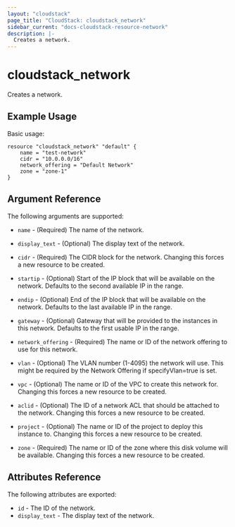 ```yaml
---
layout: "cloudstack"
page_title: "CloudStack: cloudstack_network"
sidebar_current: "docs-cloudstack-resource-network"
description: |-
  Creates a network.
---
```


# cloudstack\_network

Creates a network.

## Example Usage

Basic usage:

```
resource "cloudstack_network" "default" {
    name = "test-network"
    cidr = "10.0.0.0/16"
    network_offering = "Default Network"
    zone = "zone-1"
}
```

## Argument Reference

The following arguments are supported:

* `name` - (Required) The name of the network.

* `display_text` - (Optional) The display text of the network.

* `cidr` - (Required) The CIDR block for the network. Changing this forces a new
    resource to be created.

* `startip` - (Optional) Start of the IP block that will be available on the 
    network. Defaults to the second available IP in the range.

* `endip` - (Optional) End of the IP block that will be available on the 
    network. Defaults to the last available IP in the range.

* `gateway` - (Optional) Gateway that will be provided to the instances in this
    network. Defaults to the first usable IP in the range.

* `network_offering` - (Required) The name or ID of the network offering to use
    for this network.

* `vlan` - (Optional) The VLAN number (1-4095) the network will use. This might be
    required by the Network Offering if specifyVlan=true is set.

* `vpc` - (Optional) The name or ID of the VPC to create this network for. Changing
    this forces a new resource to be created.

* `aclid` - (Optional) The ID of a network ACL that should be attached to the
    network. Changing this forces a new resource to be created.

* `project` - (Optional) The name or ID of the project to deploy this
    instance to. Changing this forces a new resource to be created.

* `zone` - (Required) The name or ID of the zone where this disk volume will be
    available. Changing this forces a new resource to be created.

## Attributes Reference

The following attributes are exported:

* `id` - The ID of the network.
* `display_text` - The display text of the network.
